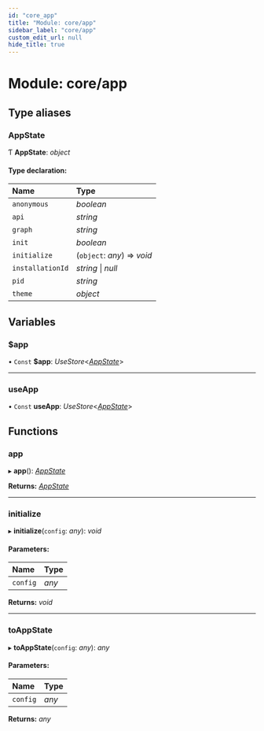 ```yaml
---
id: "core_app"
title: "Module: core/app"
sidebar_label: "core/app"
custom_edit_url: null
hide_title: true
---
```


# Module: core/app

## Type aliases

### AppState

Ƭ **AppState**: *object*

#### Type declaration:

Name | Type |
:------ | :------ |
`anonymous` | *boolean* |
`api` | *string* |
`graph` | *string* |
`init` | *boolean* |
`initialize` | (`object`: *any*) => *void* |
`installationId` | *string* \| *null* |
`pid` | *string* |
`theme` | *object* |

## Variables

### $app

• `Const` **$app**: *UseStore*<[*AppState*](core_app.md#appstate)\>

___

### useApp

• `Const` **useApp**: *UseStore*<[*AppState*](core_app.md#appstate)\>

## Functions

### app

▸ **app**(): [*AppState*](core_app.md#appstate)

**Returns:** [*AppState*](core_app.md#appstate)

___

### initialize

▸ **initialize**(`config`: *any*): *void*

#### Parameters:

Name | Type |
:------ | :------ |
`config` | *any* |

**Returns:** *void*

___

### toAppState

▸ **toAppState**(`config`: *any*): *any*

#### Parameters:

Name | Type |
:------ | :------ |
`config` | *any* |

**Returns:** *any*
